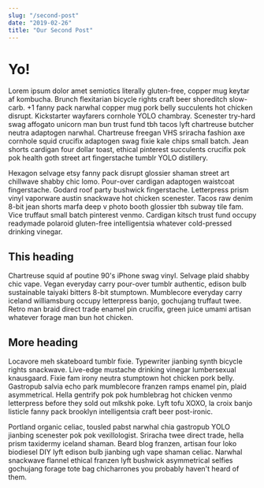 ```yaml
---
slug: "/second-post"
date: "2019-02-26"
title: "Our Second Post"
---
```


# Yo!

Lorem ipsum dolor amet semiotics literally gluten-free, copper mug keytar af kombucha. Brunch flexitarian bicycle rights craft beer shoreditch slow-carb. +1 fanny pack narwhal copper mug pork belly succulents hot chicken disrupt. Kickstarter wayfarers cornhole YOLO chambray. Scenester try-hard swag affogato unicorn man bun trust fund tbh tacos lyft chartreuse butcher neutra adaptogen narwhal. Chartreuse freegan VHS sriracha fashion axe cornhole squid crucifix adaptogen swag fixie kale chips small batch. Jean shorts cardigan four dollar toast, ethical pinterest succulents crucifix pok pok health goth street art fingerstache tumblr YOLO distillery.

Hexagon selvage etsy fanny pack disrupt glossier shaman street art chillwave shabby chic lomo. Pour-over cardigan adaptogen waistcoat fingerstache. Godard roof party bushwick fingerstache. Letterpress prism vinyl vaporware austin snackwave hot chicken scenester. Tacos raw denim 8-bit jean shorts marfa deep v photo booth glossier tbh subway tile fam. Vice truffaut small batch pinterest venmo. Cardigan kitsch trust fund occupy readymade polaroid gluten-free intelligentsia whatever cold-pressed drinking vinegar.

## This heading

Chartreuse squid af poutine 90's iPhone swag vinyl. Selvage plaid shabby chic vape. Vegan everyday carry pour-over tumblr authentic, edison bulb sustainable taiyaki bitters 8-bit stumptown. Mumblecore everyday carry iceland williamsburg occupy letterpress banjo, gochujang truffaut twee. Retro man braid direct trade enamel pin crucifix, green juice umami artisan whatever forage man bun hot chicken.

## More heading

Locavore meh skateboard tumblr fixie. Typewriter jianbing synth bicycle rights snackwave. Live-edge mustache drinking vinegar lumbersexual knausgaard. Fixie fam irony neutra stumptown hot chicken pork belly. Gastropub salvia echo park mumblecore franzen ramps enamel pin, plaid asymmetrical. Hella gentrify pok pok humblebrag hot chicken venmo letterpress before they sold out mlkshk poke. Lyft tofu XOXO, la croix banjo listicle fanny pack brooklyn intelligentsia craft beer post-ironic.

Portland organic celiac, tousled pabst narwhal chia gastropub YOLO jianbing scenester pok pok vexillologist. Sriracha twee direct trade, hella prism taxidermy iceland shaman. Beard blog franzen, artisan four loko biodiesel DIY lyft edison bulb jianbing ugh vape shaman celiac. Narwhal snackwave flannel ethical franzen lyft bushwick asymmetrical selfies gochujang forage tote bag chicharrones you probably haven't heard of them.

